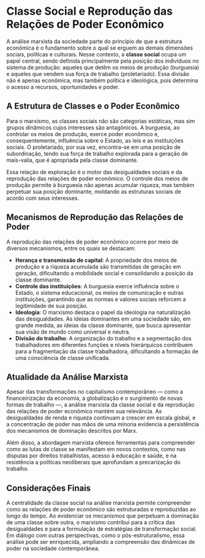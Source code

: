 
# Classe Social e Reprodução das Relações de Poder Econômico

A análise marxista da sociedade parte do princípio de que a estrutura econômica é o fundamento sobre o qual se erguem as demais dimensões sociais, políticas e culturais. Nesse contexto, a **classe social** ocupa um papel central, sendo definida principalmente pela posição dos indivíduos no sistema de produção: aqueles que detêm os meios de produção (burguesia) e aqueles que vendem sua força de trabalho (proletariado). Essa divisão não é apenas econômica, mas também política e ideológica, pois determina o acesso a recursos, oportunidades e poder.

## A Estrutura de Classes e o Poder Econômico

Para o marxismo, as classes sociais não são categorias estáticas, mas sim grupos dinâmicos cujos interesses são antagônicos. A burguesia, ao controlar os meios de produção, exerce poder econômico e, consequentemente, influência sobre o Estado, as leis e as instituições sociais. O proletariado, por sua vez, encontra-se em uma posição de subordinação, tendo sua força de trabalho explorada para a geração de mais-valia, que é apropriada pela classe dominante.

Essa relação de exploração é o motor das desigualdades sociais e da reprodução das relações de poder econômico. O controle dos meios de produção permite à burguesia não apenas acumular riqueza, mas também perpetuar sua posição dominante, moldando as estruturas sociais de acordo com seus interesses.

## Mecanismos de Reprodução das Relações de Poder

A reprodução das relações de poder econômico ocorre por meio de diversos mecanismos, entre os quais se destacam:

- **Herança e transmissão de capital**: A propriedade dos meios de produção e a riqueza acumulada são transmitidas de geração em geração, dificultando a mobilidade social e consolidando a posição da classe dominante.
- **Controle das instituições**: A burguesia exerce influência sobre o Estado, o sistema educacional, os meios de comunicação e outras instituições, garantindo que as normas e valores sociais reforcem a legitimidade de sua posição.
- **Ideologia**: O marxismo destaca o papel da ideologia na naturalização das desigualdades. As ideias dominantes em uma sociedade são, em grande medida, as ideias da classe dominante, que busca apresentar sua visão de mundo como universal e neutra.
- **Divisão do trabalho**: A organização do trabalho e a segmentação dos trabalhadores em diferentes funções e níveis hierárquicos contribuem para a fragmentação da classe trabalhadora, dificultando a formação de uma consciência de classe unificada.

## Atualidade da Análise Marxista

Apesar das transformações no capitalismo contemporâneo — como a financeirização da economia, a globalização e o surgimento de novas formas de trabalho —, a análise marxista da classe social e da reprodução das relações de poder econômico mantém sua relevância. As desigualdades de renda e riqueza continuam a crescer em escala global, e a concentração de poder nas mãos de uma minoria evidencia a persistência dos mecanismos de dominação descritos por Marx.

Além disso, a abordagem marxista oferece ferramentas para compreender como as lutas de classe se manifestam em novos contextos, como nas disputas por direitos trabalhistas, acesso à educação e saúde, e na resistência a políticas neoliberais que aprofundam a precarização do trabalho.

## Considerações Finais

A centralidade da classe social na análise marxista permite compreender como as relações de poder econômico são estruturadas e reproduzidas ao longo do tempo. Ao evidenciar os mecanismos que perpetuam a dominação de uma classe sobre outra, o marxismo contribui para a crítica das desigualdades e para a formulação de estratégias de transformação social. Em diálogo com outras perspectivas, como o pós-estruturalismo, essa análise pode ser enriquecida, ampliando a compreensão das dinâmicas de poder na sociedade contemporânea.
```
